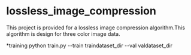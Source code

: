 # lossless_image_compression
This project is provided for a lossless image compression algorithm.This algorithm is design for three color image data.

*training
python train.py --train traindataset_dir --val valdataset_dir
